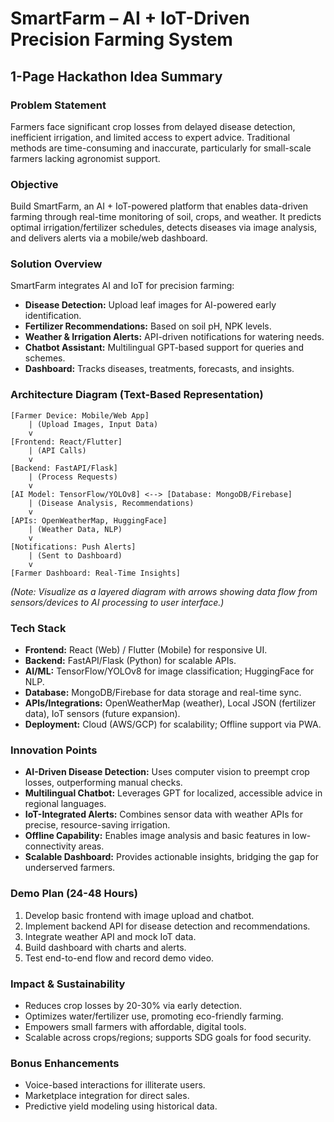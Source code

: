 # SmartFarm – AI + IoT-Driven Precision Farming System

## 1-Page Hackathon Idea Summary

### Problem Statement
Farmers face significant crop losses from delayed disease detection, inefficient irrigation, and limited access to expert advice. Traditional methods are time-consuming and inaccurate, particularly for small-scale farmers lacking agronomist support.

### Objective
Build SmartFarm, an AI + IoT-powered platform that enables data-driven farming through real-time monitoring of soil, crops, and weather. It predicts optimal irrigation/fertilizer schedules, detects diseases via image analysis, and delivers alerts via a mobile/web dashboard.

### Solution Overview
SmartFarm integrates AI and IoT for precision farming:
- **Disease Detection:** Upload leaf images for AI-powered early identification.
- **Fertilizer Recommendations:** Based on soil pH, NPK levels.
- **Weather & Irrigation Alerts:** API-driven notifications for watering needs.
- **Chatbot Assistant:** Multilingual GPT-based support for queries and schemes.
- **Dashboard:** Tracks diseases, treatments, forecasts, and insights.

### Architecture Diagram (Text-Based Representation)
```
[Farmer Device: Mobile/Web App]
    | (Upload Images, Input Data)
    v
[Frontend: React/Flutter]
    | (API Calls)
    v
[Backend: FastAPI/Flask]
    | (Process Requests)
    v
[AI Model: TensorFlow/YOLOv8] <--> [Database: MongoDB/Firebase]
    | (Disease Analysis, Recommendations)
    v
[APIs: OpenWeatherMap, HuggingFace]
    | (Weather Data, NLP)
    v
[Notifications: Push Alerts]
    | (Sent to Dashboard)
    v
[Farmer Dashboard: Real-Time Insights]
```
*(Note: Visualize as a layered diagram with arrows showing data flow from sensors/devices to AI processing to user interface.)*

### Tech Stack
- **Frontend:** React (Web) / Flutter (Mobile) for responsive UI.
- **Backend:** FastAPI/Flask (Python) for scalable APIs.
- **AI/ML:** TensorFlow/YOLOv8 for image classification; HuggingFace for NLP.
- **Database:** MongoDB/Firebase for data storage and real-time sync.
- **APIs/Integrations:** OpenWeatherMap (weather), Local JSON (fertilizer data), IoT sensors (future expansion).
- **Deployment:** Cloud (AWS/GCP) for scalability; Offline support via PWA.

### Innovation Points
- **AI-Driven Disease Detection:** Uses computer vision to preempt crop losses, outperforming manual checks.
- **Multilingual Chatbot:** Leverages GPT for localized, accessible advice in regional languages.
- **IoT-Integrated Alerts:** Combines sensor data with weather APIs for precise, resource-saving irrigation.
- **Offline Capability:** Enables image analysis and basic features in low-connectivity areas.
- **Scalable Dashboard:** Provides actionable insights, bridging the gap for underserved farmers.

### Demo Plan (24-48 Hours)
1. Develop basic frontend with image upload and chatbot.
2. Implement backend API for disease detection and recommendations.
3. Integrate weather API and mock IoT data.
4. Build dashboard with charts and alerts.
5. Test end-to-end flow and record demo video.

### Impact & Sustainability
- Reduces crop losses by 20-30% via early detection.
- Optimizes water/fertilizer use, promoting eco-friendly farming.
- Empowers small farmers with affordable, digital tools.
- Scalable across crops/regions; supports SDG goals for food security.

### Bonus Enhancements
- Voice-based interactions for illiterate users.
- Marketplace integration for direct sales.
- Predictive yield modeling using historical data.
